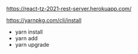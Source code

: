 https://react-tz-2021-rest-server.herokuapp.com/

https://yarnpkg.com/cli/install

- yarn install
- yarn add
- yarn upgrade
